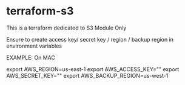 # terraform-s3
This is a terraform dedicated to S3 Module Only

Ensure to create access key/ secret key / region / backup region in environment variables

EXAMPLE: On MAC

export AWS_REGION=us-east-1
export AWS_ACCESS_KEY=""
export AWS_SECRET_KEY=""
export AWS_BACKUP_REGION=us-west-1
